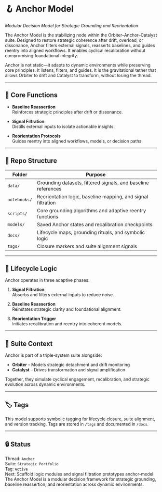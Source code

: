 # 🪝 Anchor Model  
_Modular Decision Model for Strategic Grounding and Reorientation_

The Anchor Model is the stabilizing node within the Orbiter–Anchor–Catalyst suite. Designed to restore strategic coherence after drift, overload, or dissonance, Anchor filters external signals, reasserts baselines, and guides reentry into aligned workflows. It enables cyclical recalibration without compromising foundational integrity.

Anchor is not static—it adapts to dynamic environments while preserving core principles. It listens, filters, and guides. It is the gravitational tether that allows Orbiter to drift and Catalyst to transform, without losing the thread.

---

## 🔧 Core Functions

- **Baseline Reassertion**  
  Reinforces strategic principles after drift or dissonance.

- **Signal Filtration**  
  Distills external inputs to isolate actionable insights.

- **Reorientation Protocols**  
  Guides reentry into aligned workflows, models, or decision paths.

---

## 📁 Repo Structure

| Folder       | Purpose |
|--------------|---------|
| `data/`      | Grounding datasets, filtered signals, and baseline references  
| `notebooks/` | Reorientation logic, baseline mapping, and signal filtration  
| `scripts/`   | Core grounding algorithms and adaptive reentry functions  
| `models/`    | Saved Anchor states and recalibration checkpoints  
| `docs/`      | Lifecycle maps, grounding rituals, and symbolic logic  
| `tags/`      | Closure markers and suite alignment signals  

---

## 🔄 Lifecycle Logic

Anchor operates in three adaptive phases:

1. **Signal Filtration**  
   Absorbs and filters external inputs to reduce noise.

2. **Baseline Reassertion**  
   Reinstates strategic clarity and foundational alignment.

3. **Reorientation Trigger**  
   Initiates recalibration and reentry into coherent models.

---

## 🧭 Suite Context

Anchor is part of a triple-system suite alongside:

- **Orbiter** – Models strategic detachment and drift monitoring  
- **Catalyst** – Drives transformation and signal amplification

Together, they simulate cyclical engagement, recalibration, and strategic evolution across dynamic environments.

---

## 🏷️ Tags

This model supports symbolic tagging for lifecycle closure, suite alignment, and version tracking. Tags are stored in `/tags` and documented in `/docs`.

---

## 🔒 Status

Thread: `Anchor`  
Suite: `Strategic Portfolio`  
Tag: `Active`  
Next: Scaffold logic modules and signal filtration prototypes anchor-model
The Anchor Model is a modular decision framework for strategic grounding, baseline reassertion, and reorientation across dynamic environments.
